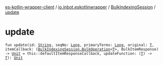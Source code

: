 [es-kotlin-wrapper-client](../../index.md) / [io.inbot.eskotlinwrapper](../index.md) / [BulkIndexingSession](index.md) / [update](./update.md)

# update

`fun update(id: `[`String`](https://kotlinlang.org/api/latest/jvm/stdlib/kotlin/-string/index.html)`, seqNo: `[`Long`](https://kotlinlang.org/api/latest/jvm/stdlib/kotlin/-long/index.html)`, primaryTerms: `[`Long`](https://kotlinlang.org/api/latest/jvm/stdlib/kotlin/-long/index.html)`, original: `[`T`](index.md#T)`, itemCallback: (`[`BulkIndexingSession.BulkOperation`](-bulk-operation/index.md)`<`[`T`](index.md#T)`>, BulkItemResponse) -> `[`Unit`](https://kotlinlang.org/api/latest/jvm/stdlib/kotlin/-unit/index.html)` = this::defaultItemResponseCallback, updateFunction: (`[`T`](index.md#T)`) -> `[`T`](index.md#T)`): `[`Unit`](https://kotlinlang.org/api/latest/jvm/stdlib/kotlin/-unit/index.html)